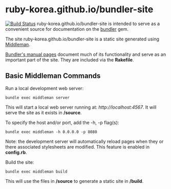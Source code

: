 # ruby-korea.github.io/bundler-site
[![Build Status](https://travis-ci.org/ruby-korea/bundler-site.svg?branch=korean)](https://travis-ci.org/ruby-korea/bundler-site)
ruby-korea.github.io/bundler-site is intended to serve as a convenient source for documentation on the [bundler](https://github.com/bundler/bundler) gem.

The site ruby-korea.github.io/bundler-site is a static site generated using [Middleman](http://middlemanapp.com/).

[Bundler's manual pages](https://github.com/bundler/bundler/tree/master/man) document much of its functionality and serve as an important part of the site. They are included via the **Rakefile**.

## Basic Middleman Commands

Run a local development web server:

    bundle exec middleman server

This will start a local web server running at: *http://localhost:4567*. It will serve the site as it exists in **/source**.

To specify the host and/or port, add the -h, -p flag(s):

    bundle exec middleman -h 0.0.0.0 -p 8080

Note: the development server will automatically reload pages when they or there associated stylesheets are modified. This feature is enabled in **config.rb**.

Build the site:

    bundle exec middleman build

This will use the files in **/source** to generate a static site in **/build**.
